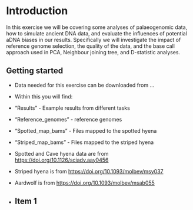 # Introduction
In this exercise we will be covering some analyses of palaeogenomic data, how to simulate ancient DNA data, and evaluate the influences of potential aDNA biases in our results. Specifically we will investigate the impact of reference genome selection, the quality of the data, and the base call approach used in PCA, Neighbour joining tree, and D-statistic analyses.
## Getting started
 - Data needed for this exercise can be downloaded from …
 - Within this you will find:
  - “Results” - Example results from different tasks
  - “Reference_genomes” - reference genomes
  - “Spotted_map_bams” - Files mapped to the spotted hyena
  - “Striped_map_bams” - Files mapped to the striped hyena
 - Spotted and Cave hyena data are from https://doi.org/10.1126/sciadv.aay0456
 - Striped hyena is from https://doi.org/10.1093/molbev/msy037
 - Aardwolf is from https://doi.org/10.1093/molbev/msab055

- Item 1
  - 

